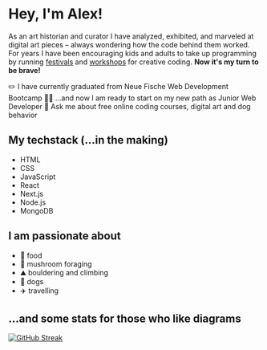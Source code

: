 
# Hey, I'm Alex!

As an art historian and curator I have analyzed, exhibited, and marveled at digital art pieces – always wondering how the code behind them worked.
For years I have been encouraging kids and adults to take up programming by running [festivals](https://nodeforum.org/) and [workshops](https://www.digitale-welten.org/) for creative coding. 
**Now it's my turn to be brave!**

 ✏️ I have currently graduated from Neue Fische Web Development Bootcamp
 🙋‍♀️ ...and now I am ready to start on my new path as Junior Web Developer
 💬 Ask me about free online coding courses, digital art and dog behavior

## My techstack (...in the making)

* HTML
* CSS
* JavaScript
* React
* Next.js
* Node.js
* MongoDB

## I am passionate about

- 🍜 food
- 🍄 mushroom foraging
- ⛰️ bouldering and climbing
- 🐶 dogs
- ✈️ travelling


## ...and some stats for those who like diagrams

[![GitHub Streak](https://streak-stats.demolab.com/?user=alexWaligorski&theme=tokyonight_duo)](https://git.io/streak-stats)

